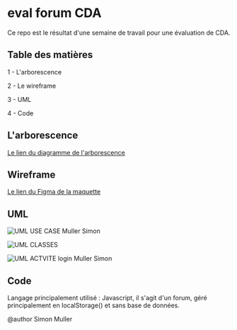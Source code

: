 
# eval forum CDA

Ce repo est le résultat d'une semaine de travail pour une évaluation de CDA.
## Table des matières

1 - L'arborescence

2 - Le wireframe

3 - UML

4 - Code


## L'arborescence

[Le lien du diagramme de l'arborescence](https://app.diagrams.net/#G19FI2kwW2alGyidgYgZz4BFW1LKqp9HrE)
## Wireframe




[Le lien du Figma de la maquette](https://www.figma.com/file/mDvyqE66v1IrczcKG492bF/wireframe-maquette-eval-CDA-Simon-Muller?node-id=0-1&t=T7sUZj3h70q2HXuw-0)
## UML

![UML USE CASE Muller Simon](https://user-images.githubusercontent.com/122968403/233645678-b3ef83ac-9363-4afd-9981-dcf29baa2c96.png)


![UML CLASSES](https://user-images.githubusercontent.com/122968403/233645504-7eee619e-45f3-47e8-af46-2aea377fc13f.png)

![UML ACTVITE login Muller Simon](https://user-images.githubusercontent.com/122968403/233645607-2c7d4840-2c9c-4243-8cb0-a9de75faf64b.png)

## Code


Langage principalement utilisé : 
Javascript,
il s'agit d'un forum, géré principalement en localStorage() et sans base de données.

@author Simon Muller

